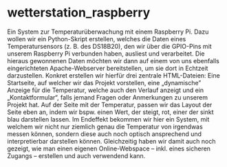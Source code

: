 # wetterstation_raspberry

Ein System zur Temperaturüberwachung mit einem Raspberry Pi. Dazu wollen wir ein Python-Skript erstellen, welches die Daten eines Temperatursensors (z. B. des DS18B20), den wir über die GPIO-Pins mit unserem Raspberry Pi verbunden haben, ausliest und verarbeitet. Die hieraus gewonnenen Daten möchten wir dann auf einem von uns ebenfalls eingerichteten Apache-Webserver bereitstellen, um sie dort in Echtzeit darzustellen.
Konkret erstellen wir hierfür drei zentrale HTML-Dateien: Eine Startseite, auf welcher wir das Projekt vorstellen, eine „dynamische” Anzeige für die Temperatur, welche auch den Verlauf anzeigt und ein „Kontaktformular“, falls jemand Fragen oder Anmerkungen zu unserem Projekt hat.
Auf der Seite mit der Temperatur, passen wir das Layout der Seite eben an, indem wir bspw. einen Wert, der steigt, rot, einer der sinkt blau darstellen lassen.
Im Endeffekt bekommen wir hier ein System, mit welchem wir nicht nur ziemlich genau die Temperatur von irgendwas messen können, sondern diese auch noch optisch ansprechend und interpretierbar darstellen können. Gleichzeitig haben wir damit auch noch gezeigt, wie man einen eigenen Online-Webspace – inkl. eines sicheren Zugangs – erstellen und auch verwendend kann.
